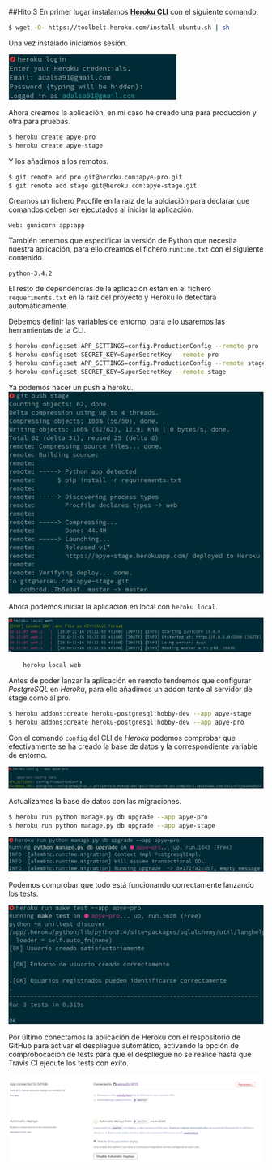 ##Hito 3
En primer lugar instalamos [**Heroku CLI**](https://devcenter.heroku.com/articles/getting-started-with-python#set-up) con el siguiente comando:

```bash
$ wget -O- https://toolbelt.heroku.com/install-ubuntu.sh | sh
```

Una vez instalado iniciamos sesión.

![Inicio de sesión en Heroku con CLI](images/hito3/image1.png "Inicio de sesión en Heroku con CLI")

Ahora creamos la aplicación, en mi caso he creado una para producción y otra para pruebas.

```bash
$ heroku create apye-pro
$ heroku create apye-stage
```

Y los añadimos a los remotos.

```bash
$ git remote add pro git@heroku.com:apye-pro.git
$ git remote add stage git@heroku.com:apye-stage.git
```

Creamos un fichero Procfile en la raíz de la aplciación para declarar que comandos deben ser ejecutados al iniciar la aplicación.
```
web: gunicorn app:app

```

También tenemos que especificar la versión de Python que necesita nuestra aplicación, para ello creamos el fichero `runtime.txt` con el siguiente contenido.
```
python-3.4.2
```

El resto de dependencias de la aplicación están en el fichero `requeriments.txt` en la raíz del proyecto y Heroku lo detectará automáticamente.

Debemos definir las variables de entorno, para ello usaremos las herramientas de la CLI.
```bash
$ heroku config:set APP_SETTINGS=config.ProductionConfig --remote pro
$ heroku config:set SECRET_KEY=SuperSecretKey --remote pro
$ heroku config:set APP_SETTINGS=config.ProductionConfig --remote stage
$ heroku config:set SECRET_KEY=SuperSecretKey --remote stage
```

Ya podemos hacer un push a heroku.
![Push a Heroku](images/hito3/image2.png "Push a Heroku")

Ahora podemos iniciar la aplicación en local con `heroku local`.

![Heroku local](images/hito3/image5.png "Heroku local")

```bash
    heroku local web
```

Antes de poder lanzar la aplicación en remoto tendremos que configurar *PostgreSQL* en *Heroku*, para ello añadimos un addon tanto al servidor de stage como al pro.

```bash
$ heroku addons:create heroku-postgresql:hobby-dev --app apye-stage
$ heroku addons:create heroku-postgresql:hobby-dev --app apye-pro
```

Con el comando `config` del CLI de *Heroku* podemos comprobar que efectivamente se ha creado la base de datos y la correspondiente variable de entorno.

![Variable de entorno bd Heroku](images/hito3/image6.png "Variable de entorno bd Heroku")

Actualizamos la base de datos con las migraciones.

```bash
$ heroku run python manage.py db upgrade --app apye-pro
$ heroku run python manage.py db upgrade --app apye-stage
```

![Actualización base de datos Heroku](images/hito3/image7.png "Actualización base de datos Heroku")

Podemos comprobar que todo está funcionando correctamente lanzando los tests.

![Resultado tests Heroku](images/hito3/image8.png "Resultado tests Heroku")

Por último conectamos la aplicación de Heroku con el respositorio de GitHub para activar el despliegue automático, activando la opción de comprobocación de tests para que el despliegue no se realice hasta que Travis CI ejecute los tests con éxito.

![Despliegue automático de GitHub a Heroku](images/hito3/image9.png "Despliegue automático de GitHub a Heroku")
